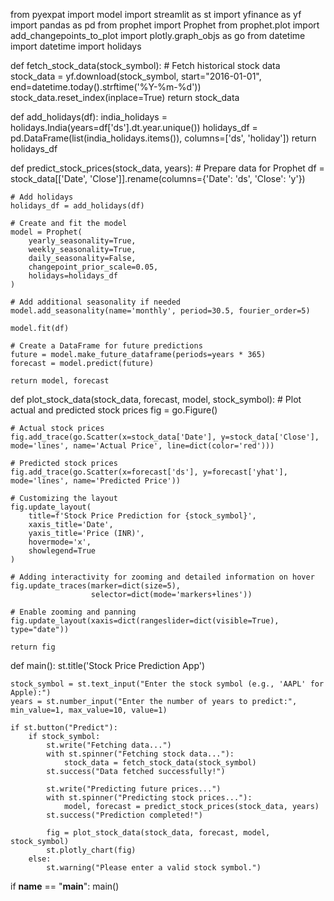 from pyexpat import model
import streamlit as st
import yfinance as yf
import pandas as pd
from prophet import Prophet
from prophet.plot import add_changepoints_to_plot
import plotly.graph_objs as go
from datetime import datetime
import holidays

def fetch_stock_data(stock_symbol):
    # Fetch historical stock data
    stock_data = yf.download(stock_symbol, start="2016-01-01", end=datetime.today().strftime('%Y-%m-%d'))
    stock_data.reset_index(inplace=True)
    return stock_data

def add_holidays(df):
    india_holidays = holidays.India(years=df['ds'].dt.year.unique())
    holidays_df = pd.DataFrame(list(india_holidays.items()), columns=['ds', 'holiday'])
    return holidays_df

def predict_stock_prices(stock_data, years):
    # Prepare data for Prophet
    df = stock_data[['Date', 'Close']].rename(columns={'Date': 'ds', 'Close': 'y'})

    # Add holidays
    holidays_df = add_holidays(df)
    
    # Create and fit the model
    model = Prophet(
        yearly_seasonality=True,
        weekly_seasonality=True,
        daily_seasonality=False,
        changepoint_prior_scale=0.05,
        holidays=holidays_df
    )
    
    # Add additional seasonality if needed
    model.add_seasonality(name='monthly', period=30.5, fourier_order=5)
    
    model.fit(df)
    
    # Create a DataFrame for future predictions
    future = model.make_future_dataframe(periods=years * 365)
    forecast = model.predict(future)
    
    return model, forecast

def plot_stock_data(stock_data, forecast, model, stock_symbol):
    # Plot actual and predicted stock prices
    fig = go.Figure()

    # Actual stock prices
    fig.add_trace(go.Scatter(x=stock_data['Date'], y=stock_data['Close'], mode='lines', name='Actual Price', line=dict(color='red')))

    # Predicted stock prices
    fig.add_trace(go.Scatter(x=forecast['ds'], y=forecast['yhat'], mode='lines', name='Predicted Price'))

    # Customizing the layout
    fig.update_layout(
        title=f'Stock Price Prediction for {stock_symbol}',
        xaxis_title='Date',
        yaxis_title='Price (INR)',
        hovermode='x',
        showlegend=True
    )
    
    # Adding interactivity for zooming and detailed information on hover
    fig.update_traces(marker=dict(size=5),
                      selector=dict(mode='markers+lines'))
    
    # Enable zooming and panning
    fig.update_layout(xaxis=dict(rangeslider=dict(visible=True), type="date"))

    return fig

def main():
    st.title('Stock Price Prediction App')
    
    stock_symbol = st.text_input("Enter the stock symbol (e.g., 'AAPL' for Apple):")
    years = st.number_input("Enter the number of years to predict:", min_value=1, max_value=10, value=1)
    
    if st.button("Predict"):
        if stock_symbol:
            st.write("Fetching data...")
            with st.spinner("Fetching stock data..."):
                stock_data = fetch_stock_data(stock_symbol)
            st.success("Data fetched successfully!")
            
            st.write("Predicting future prices...")
            with st.spinner("Predicting stock prices..."):
                model, forecast = predict_stock_prices(stock_data, years)
            st.success("Prediction completed!")
            
            fig = plot_stock_data(stock_data, forecast, model, stock_symbol)
            st.plotly_chart(fig)
        else:
            st.warning("Please enter a valid stock symbol.")

if __name__ == "__main__":
    main()
